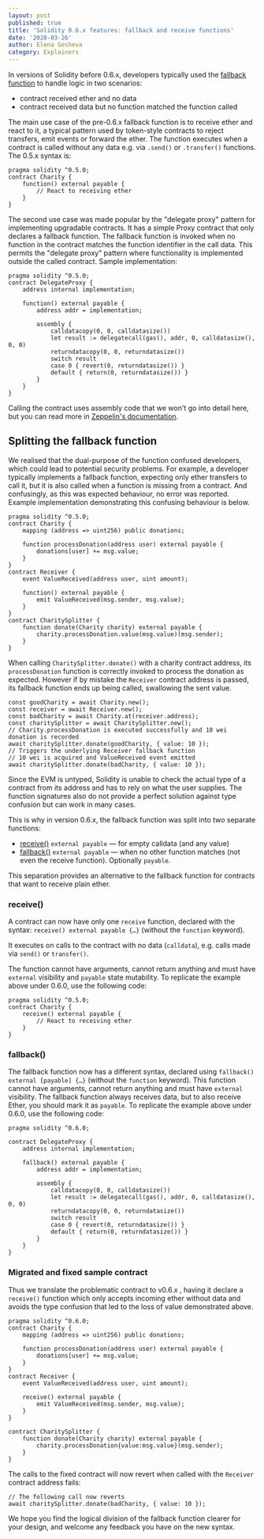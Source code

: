 ```yaml
---
layout: post
published: true
title: 'Solidity 0.6.x features: fallback and receive functions'
date: '2020-03-26'
author: Elena Gesheva
category: Explainers
---
```


In versions of Solidity before 0.6.x, developers typically used the [fallback function](https://solidity.readthedocs.io/en/v0.5.15/contracts.html#fallback-function) to handle logic in two scenarios:

 - contract received ether and no data
 - contract received data but no function matched the function called

The main use case of the pre-0.6.x fallback function is to receive ether and react
to it, a typical pattern used by token-style contracts to reject transfers, emit
events or forward the ether. The function executes when a contract is called
without any data e.g. via `.send()` or `.transfer()` functions. The 0.5.x
syntax is:

    pragma solidity ^0.5.0;
    contract Charity {
        function() external payable {
            // React to receiving ether
        }
    }

The second use case was made popular by the "delegate proxy" pattern
for implementing upgradable contracts. It has a simple Proxy contract that
only declares a fallback function. The fallback function is invoked when no
function in the contract matches the function identifier in the call data.
This permits the "delegate proxy" pattern where functionality is implemented
outside the called contract. Sample implementation:

    pragma solidity ^0.5.0;
    contract DelegateProxy {
        address internal implementation;
        
        function() external payable {
            address addr = implementation;
        
            assembly {
                calldatacopy(0, 0, calldatasize())
                let result := delegatecall(gas(), addr, 0, calldatasize(), 0, 0)
                returndatacopy(0, 0, returndatasize())
                switch result
                case 0 { revert(0, returndatasize()) }
                default { return(0, returndatasize()) }
            }
        }
    }

Calling the contract uses assembly code that we won't go into detail here,
but you can read more in [Zeppelin's documentation](https://docs.openzeppelin.com/upgrades/2.6/proxies).

## Splitting the fallback function

We realised that the dual-purpose of the function confused developers, which
could lead to potential security problems. For example, a developer typically implements a fallback function, expecting only ether transfers to call it, but
it is also called when a function is missing from a contract. And confusingly,
as this was expected behaviour, no error was reported. Example implementation
demonstrating this confusing behaviour is below.

    pragma solidity ^0.5.0;
    contract Charity {
        mapping (address => uint256) public donations;
    
        function processDonation(address user) external payable {
            donations[user] += msg.value;
        }
    }
    contract Receiver {
        event ValueReceived(address user, uint amount);
    
        function() external payable {
            emit ValueReceived(msg.sender, msg.value);
        }
    }
    contract CharitySplitter {
        function donate(Charity charity) external payable {
            charity.processDonation.value(msg.value)(msg.sender);
        }
    }

When calling `CharitySplitter.donate()` with a charity contract address,
its `processDonation` function is correctly invoked to process the donation
as expected. However if by mistake the `Receiver` contract address is passed,
its fallback function ends up being called, swallowing the sent value.

    const goodCharity = await Charity.new();
    const receiver = await Receiver.new();
    const badCharity = await Charity.at(receiver.address);
    const charitySplitter = await CharitySplitter.new();
    // Charity.processDonation is executed successfully and 10 wei donation is recorded
    await charitySplitter.donate(goodCharity, { value: 10 });
    // Triggers the underlying Receiver fallback function
    // 10 wei is acquired and ValueReceived event emitted 
    await charitySplitter.donate(badCharity, { value: 10 });

Since the EVM is untyped, Solidity is unable to check the actual type of a
contract from its address and has to rely on what the user supplies. The
function signatures also do not provide a perfect solution against type
confusion but can work in many cases.

This is why in version 0.6.x, the fallback function was split into two
separate functions:

 - [receive()](https://solidity.readthedocs.io/en/latest/contracts.html#receive-ether-function) `external payable` — for empty calldata (and any value)
 - [fallback()](https://solidity.readthedocs.io/en/latest/contracts.html#fallback-function) `external payable` — when no other function matches (not even the receive function). Optionally `payable`.

This separation provides an alternative to the fallback function for
contracts that want to receive plain ether.

### receive()

A contract can now have only one `receive` function, declared with the syntax:
`receive() external payable {…}` (without the `function` keyword).

It executes on calls to the contract with no data (`calldata`), e.g. calls made
via `send()` or `transfer()`.

The function cannot have arguments, cannot return anything and must have
`external` visibility and `payable` state mutability. To replicate the example
above under 0.6.0, use the following code:

    pragma solidity ^0.5.0;
    contract Charity {
        receive() external payable {
            // React to receiving ether
        }
    }

### fallback()

The fallback function now has a different syntax, declared using
`fallback() external [payable] {…}` (without the `function` keyword). This
function cannot have arguments, cannot return anything and must have
`external` visibility. The fallback function always receives data, but to
also receive Ether, you should mark it as `payable`. To replicate the example
above under 0.6.0, use the following code:

    pragma solidity ^0.6.0;

    contract DelegateProxy {
        address internal implementation;
        
        fallback() external payable {
            address addr = implementation;
        
            assembly {
                calldatacopy(0, 0, calldatasize())
                let result := delegatecall(gas(), addr, 0, calldatasize(), 0, 0)
                returndatacopy(0, 0, returndatasize())
                switch result
                case 0 { revert(0, returndatasize()) }
                default { return(0, returndatasize()) }
            }
        }
    }

### Migrated and fixed sample contract

Thus we translate the problematic contract to v0.6.x , having it declare a
`receive()` function which only accepts incoming ether without data and
avoids the type confusion that led to the loss of value demonstrated above.

    pragma solidity ^0.6.0;
    contract Charity {
        mapping (address => uint256) public donations;
        
        function processDonation(address user) external payable {
            donations[user] += msg.value;
        }
    }
    contract Receiver {
        event ValueReceived(address user, uint amount);
        
        receive() external payable {
            emit ValueReceived(msg.sender, msg.value);
        }
    }

    contract CharitySplitter {
        function donate(Charity charity) external payable {
            charity.processDonation{value:msg.value}(msg.sender);
        }
    }

The calls to the fixed contract will now revert when called with the `Receiver` contract address fails:

    // The following call now reverts
    await charitySplitter.donate(badCharity, { value: 10 });

We hope you find the logical division of the fallback function clearer for your design, and welcome any feedback you have on the new syntax.
